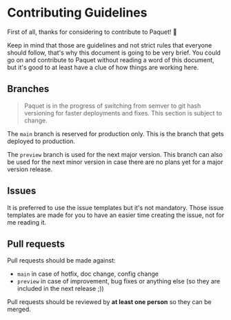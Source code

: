# Contributing Guidelines

First of all, thanks for considering to contribute to
Paquet! 🥳

Keep in mind that those are guidelines and not strict
rules that everyone should follow, that's why
this document is going to be very brief. You could go on
and contribute to Paquet without reading a word of this
document, but it's good to at least have a clue of how
things are working here.

## Branches

> Paquet is in the progress of switching from semver to
> git hash versioning for faster deployments and fixes.
> This section is subject to change.

The `main` branch is reserved for production only. This
is the branch that gets deployed to production.

The `preview` branch is used for the next major version.
This branch can also be used for the next minor version
in case there are no plans yet for a major version release.

## Issues

It is preferred to use the issue templates but it's not mandatory.
Those issue templates are made for you to have an easier time
creating the issue, not for me reading it.

## Pull requests

Pull requests should be made against:

- `main` in case of hotfix, doc change, config change
- `preview` in case of improvement, bug fixes or anything else (so they are included in the next release ;))

Pull requests should be reviewed by **at least one person** so they can be
merged.
